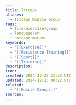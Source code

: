 ```yaml
---
title: Triceps
aliases:
  - Triceps Muscle Group
tags:
  - file/exercise/group
  - language/en
  - note/permanent
keywords:
  - "[[Exercise]]"
  - "[[Resistance Training]]"
  - "[[Sport]]"
  - "[[Training]]"
description: 
icon: 
created: 2024-12-22 21:53 UTC
updated: 2024-12-23 00:22 UTC
related:
  - "[[Muscle Groups]]"
sources: 
---
```

